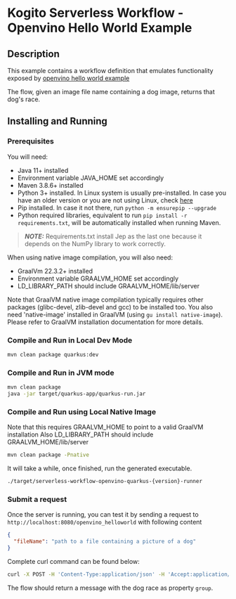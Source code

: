 # Kogito Serverless Workflow - Openvino Hello World Example

## Description

This example contains a workflow definition that emulates functionality exposed by [openvino hello world example](https://github.com/openvinotoolkit/openvino_notebooks/blob/main/notebooks/001-hello-world/001-hello-world.ipynb)

The flow, given an image file name containing a dog image, returns that dog's race. 

## Installing and Running

### Prerequisites
 
You will need:
  - Java 11+ installed
  - Environment variable JAVA_HOME set accordingly
  - Maven 3.8.6+ installed
  - Python 3+ installed. In Linux system is usually pre-installed. In case you have an older version or you are not using Linux, check [here](https://wiki.python.org/moin/BeginnersGuide/Download)
  - Pip installed. In case it not there, run `python -m ensurepip --upgrade`
  - Python required libraries, equivalent to run `pip install -r requirements.txt`, will be automatically installed when running Maven. 

> **_NOTE:_** Requirements.txt install Jep as the last one because it depends on the NumPy library to work correctly.

When using native image compilation, you will also need:

   - GraalVm 22.3.2+ installed
   - Environment variable GRAALVM_HOME set accordingly
   - LD_LIBRARY_PATH should include GRAALVM_HOME/lib/server

Note that GraalVM native image compilation typically requires other packages (glibc-devel, zlib-devel and gcc) to be installed too. You also need 'native-image' installed in GraalVM (using `gu install native-image`). Please refer to GraalVM installation documentation for more details.

### Compile and Run in Local Dev Mode

```sh
mvn clean package quarkus:dev
```

### Compile and Run in JVM mode

```sh
mvn clean package 
java -jar target/quarkus-app/quarkus-run.jar
```

### Compile and Run using Local Native Image

Note that this requires GRAALVM_HOME to point to a valid GraalVM installation
Also LD_LIBRARY_PATH should include GRAALVM_HOME/lib/server

```sh
mvn clean package -Pnative
```

It will take a while, once finished, run the generated executable.

```sh
./target/serverless-workflow-openvino-quarkus-{version}-runner
```


### Submit a request

Once the server is running, you can test it by sending a request to `http://localhost:8080/openvino_helloworld`
with following content 

```json
{
  "fileName": "path to a file containing a picture of a dog"
}
```

Complete curl command can be found below:

```sh
curl -X POST -H 'Content-Type:application/json' -H 'Accept:application/json' -d '{"fileName": <path>}' http://localhost:8080/openvino_helloworld
```


The flow should return a message with the dog race as property `group`. 
